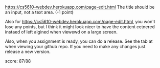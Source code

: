 https://cs5610-webdev.herokuapp.com/page-edit.html
The title should be an input, not a text area. (-1 point)

Also for https://cs5610-webdev.herokuapp.com/page-edit.html, you won't lose any points, but I think it might look nicer to have the content cetnered instaed of left algined when viewewd on a large screen.

Also, when you assignment is ready, you can do a release. See the tab at when viewing your github repo. If you need to make any changes just release a new version.

score: 87/88
